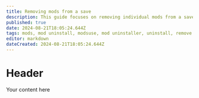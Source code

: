 ```yaml
---
title: Removing mods from a save
description: This guide focuses on removing individual mods from a save while being able to resume gameplay after the mods are removed.
published: true
date: 2024-08-21T18:05:24.644Z
tags: mods, mod uninstall, modsuse, mod uninstaller, uninstall, remove
editor: markdown
dateCreated: 2024-08-21T18:05:24.644Z
---
```


# Header
Your content here